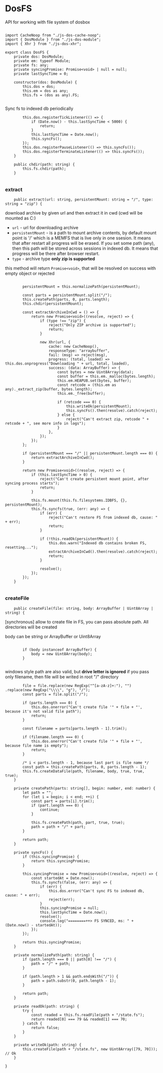 



# DosFS
API for working with file system of dosbox


  

```

import CacheNoop from "./js-dos-cache-noop";
import { DosModule } from "./js-dos-module";
import { Xhr } from "./js-dos-xhr";

export class DosFS {
    private dos: DosModule;
    private em: typeof Module;
    private fs: any;
    private syncingPromise: Promise<void> | null = null;
    private lastSyncTime = 0;

    constructor(dos: DosModule) {
        this.dos = dos;
        this.em = dos as any;
        this.fs = (dos as any).FS;


```







Sync fs to indexed db periodically


  

```
        this.dos.registerTickListener(() => {
            if (Date.now() - this.lastSyncTime < 5000) {
                return;
            }
            this.lastSyncTime = Date.now();
            this.syncFs();
        });
        this.dos.registerPauseListener(() => this.syncFs());
        this.dos.registerTerminateListener(() => this.syncFs());
    }

    public chdir(path: string) {
        this.fs.chdir(path);
    }


```







### extract


  

```
    public extract(url: string, persistentMount: string = "/", type: string = "zip") {

```







download archive by given url and then extract it in cwd (cwd will be mounted as C:)

* `url` - url for downloading archive
* `persistentMount` - is a path to mount archive contents, by default mount point is '/' which
is a MEMFS that is live only in one ssesion. It means that after restart all progress will be erased.
If you set some path (any), then this path will be stored across sessions in indexed db. It means
that progress will be there after browser restart.
* `type` - archive type **only zip is supported**

this method will return `Promise<void>`, that will be resolved
on success with empty object or rejected


  

```

        persistentMount = this.normalizePath(persistentMount);

        const parts = persistentMount.split("/");
        this.createPath(parts, 0, parts.length);
        this.chdir(persistentMount);

        const extractArchiveInCwd = () => {
            return new Promise<void>((resolve, reject) => {
                if (type !== "zip") {
                    reject("Only ZIP archive is supported");
                    return;
                }

                new Xhr(url, {
                    cache: new CacheNoop(),
                    responseType: "arraybuffer",
                    fail: (msg) => reject(msg),
                    progress: (total, loaded) => this.dos.onprogress("Downloading " + url, total, loaded),
                    success: (data: ArrayBuffer) => {
                        const bytes = new Uint8Array(data);
                        const buffer = this.em._malloc(bytes.length);
                        this.em.HEAPU8.set(bytes, buffer);
                        const retcode = (this.em as any)._extract_zip(buffer, bytes.length);
                        this.em._free(buffer);

                        if (retcode === 0) {
                            this.writeOk(persistentMount);
                            this.syncFs().then(resolve).catch(reject);
                        } else {
                            reject("Can't extract zip, retcode " + retcode + ", see more info in logs");
                        }
                    },
                });
            });
        };

        if (persistentMount === "/" || persistentMount.length === 0) {
            return extractArchiveInCwd();
        }

        return new Promise<void>((resolve, reject) => {
            if (this.lastSyncTime > 0) {
                reject("Can't create persistent mount point, after syncing process starts");
                return;
            }

            this.fs.mount(this.fs.filesystems.IDBFS, {}, persistentMount);
            this.fs.syncfs(true, (err: any) => {
                if (err) {
                    reject("Can't restore FS from indexed db, cause: " + err);
                    return;
                }

                if (!this.readOk(persistentMount)) {
                    this.dos.warn("Indexed db contains broken FS, resetting...");
                    extractArchiveInCwd().then(resolve).catch(reject);
                    return;
                }

                resolve();
            });
        });
    }


```







### createFile


  

```
    public createFile(file: string, body: ArrayBuffer | Uint8Array | string) {

```







[synchronous] allow to create file in FS, you can pass absolute path.
All directories will be created

body can be string or ArrayBuffer or Uint8Array


  

```

        if (body instanceof ArrayBuffer) {
            body = new Uint8Array(body);
        }


```







windows style path are also valid, but **drive letter is ignored**
if you pass only filename, then file will be writed in root "/" directory


  

```
        file = file.replace(new RegExp("^[a-zA-z]+:"), "") .replace(new RegExp("\\\\", "g"), "/");
        const parts = file.split("/");

        if (parts.length === 0) {
            this.dos.onerror("Can't create file '" + file + "', because it's not valid file path");
            return;
        }

        const filename = parts[parts.length - 1].trim();

        if (filename.length === 0) {
            this.dos.onerror("Can't create file '" + file + "', because file name is empty");
            return;
        }

        /* i < parts.length - 1, because last part is file name */
        const path = this.createPath(parts, 0, parts.length - 1);
        this.fs.createDataFile(path, filename, body, true, true, true);
    }

    private createPath(parts: string[], begin: number, end: number) {
        let path = "";
        for (let i = begin; i < end; ++i) {
            const part = parts[i].trim();
            if (part.length === 0) {
                continue;
            }

            this.fs.createPath(path, part, true, true);
            path = path + "/" + part;
        }

        return path;
    }

    private syncFs() {
        if (this.syncingPromise) {
            return this.syncingPromise;
        }

        this.syncingPromise = new Promise<void>((resolve, reject) => {
            const startedAt = Date.now();
            this.fs.syncfs(false, (err: any) => {
                if (err) {
                    this.dos.error("Can't sync FS to indexed db, cause: " + err);
                    reject(err);
                }
                this.syncingPromise = null;
                this.lastSyncTime = Date.now();
                resolve();
                console.log("========++> FS SYNCED, ms: " + (Date.now() - startedAt));
            });
        });

        return this.syncingPromise;
    }

    private normalizePath(path: string) {
        if (path.length === 0 || path[0] !== "/") {
            path = "/" + path;
        }

        if (path.length > 1 && path.endsWith("/")) {
            path = path.substr(0, path.length - 1);
        }

        return path;
    }

    private readOk(path: string) {
        try {
            const readed = this.fs.readFile(path + "/state.fs");
            return readed[0] === 79 && readed[1] === 70;
        } catch {
            return false;
        }
    }

    private writeOk(path: string) {
        this.createFile(path + "/state.fs", new Uint8Array([79, 70])); // Ok
    }

}


```




